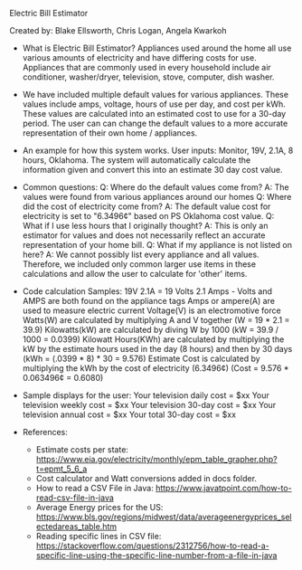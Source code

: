 Electric Bill Estimator

Created by: Blake Ellsworth, Chris Logan, Angela Kwarkoh

* What is Electric Bill Estimator?
  Appliances used around the home all use various amounts of electricity and have differing costs
  for use. Appliances that are commonly used in every household include air conditioner,
  washer/dryer, television, stove, computer, dish washer.


* We have included multiple default values for various appliances. These values include
  amps, voltage, hours of use per day, and cost per kWh.
  These values are calculated into an estimated cost to use for a 30-day period. The user can
  can change the default values to a more accurate representation of their own home / appliances.


* An example for how this system works.
  User inputs: Monitor, 19V, 2.1A, 8 hours, Oklahoma. The system will automatically calculate the
  information given and convert this into an estimate 30 day cost value.


* Common questions:
  Q: Where do the default values come from?
  A: The values were found from various appliances around our homes
  Q: Where did the cost of electricity come from?
  A: The default value cost for electricity is set to "6.3496¢" based on PS Oklahoma cost value.
  Q: What if I use less hours that I originally thought?
  A: This is only an estimator for values and does not necessarily reflect an accurate
  representation of your home bill.
  Q: What if my appliance is not listed on here?
  A: We cannot possibly list every appliance and all values. Therefore, we included only common
  larger use items in these calculations and allow the user to calculate for 'other' items.


* Code calculation Samples:
  19V 2.1A = 19 Volts 2.1 Amps - Volts and AMPS are both found on the appliance tags
  Amps or ampere(A) are used to measure electric current
  Voltage(V) is an electromotive force
  Watts(W) are calculated by multiplying A and V together (W = 19 * 2.1 = 39.9)
  Kilowatts(kW) are calculated by diving W by 1000 (kW = 39.9 / 1000 = 0.0399)
  Kilowatt Hours(KWh) are calculated by multiplying the kW by the estimate hours used in the day
  (8 hours) and then by 30 days (kWh = (.0399 * 8) * 30 = 9.576)
  Estimate Cost is calculated by multiplying the kWh by the cost of electricity (6.3496¢)
  (Cost = 9.576 * 0.063496¢ = 0.6080)

* Sample displays for the user:
  Your television daily cost = $xx
  Your television weekly cost = $xx
  Your television 30-day cost = $xx
  Your television annual cost = $xx
  Your total 30-day cost = $xx

* References:
    * Estimate costs per state:
      https://www.eia.gov/electricity/monthly/epm_table_grapher.php?t=epmt_5_6_a
    * Cost calculator and Watt conversions added in docs folder.
    * How to read a CSV File in Java: https://www.javatpoint.com/how-to-read-csv-file-in-java
    * Average Energy prices for the US:
      https://www.bls.gov/regions/midwest/data/averageenergyprices_selectedareas_table.htm
    * Reading specific lines in CSV file:
      https://stackoverflow.com/questions/2312756/how-to-read-a-specific-line-using-the-specific-line-number-from-a-file-in-java
  
    